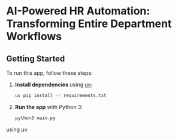 # AI-Powered HR Automation: Transforming Entire Department Workflows
## Getting Started

To run this app, follow these steps:

1. **Install dependencies** using [uv](https://github.com/astral-sh/uv):

    ```bash
    uv pip install -r requirements.txt
    ```

2. **Run the app** with Python 3:

    ```bash
    python3 main.py
    ```
using uv 

